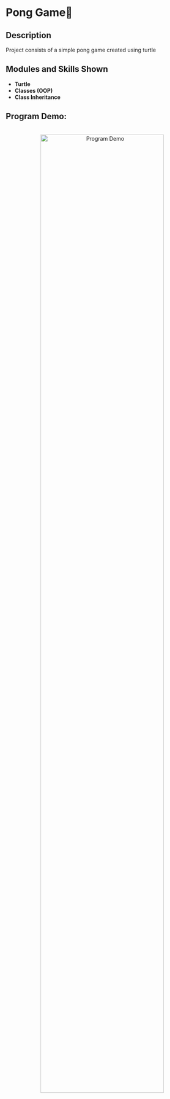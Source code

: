 
<h1>Pong Game🏓 </h1>


<h2>Description</h2>
Project consists of a simple pong game created using turtle
<br />


<h2>Modules and Skills Shown</h2>

- <b>Turtle</b> 
- <b>Classes (OOP)</b>
- <b>Class Inheritance</b>



<h2>Program Demo:</h2>

<p align="center">
 <br/>
<img src="https://i.imgur.com/99XRBEz.png" height="80%" width="80%" alt="Program Demo"/>
<br />
<br />

</p>

<!--
 ```diff
- text in red
+ text in green
! text in orange
# text in gray
@@ text in purple (and bold)@@
```
--!>
